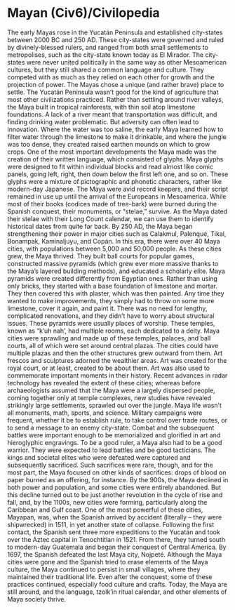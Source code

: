 # Mayan (Civ6)/Civilopedia

The early Mayas rose in the Yucatán Peninsula and established city-states between 2000 BC and 250 AD. These city-states were governed and ruled by divinely-blessed rulers, and ranged from both small settlements to metropolises, such as the city-state known today as El Mirador. The city-states were never united politically in the same way as other Mesoamerican cultures, but they still shared a common language and culture. They competed with as much as they relied on each other for growth and the projection of power.
The Mayas chose a unique (and rather brave) place to settle. The Yucatán Peninsula wasn’t good for the kind of agriculture that most other civilizations practiced. Rather than settling around river valleys, the Maya built in tropical rainforests, with thin soil atop limestone foundations. A lack of a river meant that transportation was difficult, and finding drinking water problematic. But adversity can often lead to innovation. Where the water was too saline, the early Maya learned how to filter water through the limestone to make it drinkable, and where the jungle was too dense, they created raised earthen mounds on which to grow crops. One of the most important developments the Maya made was the creation of their written language, which consisted of glyphs.
Maya glyphs were designed to fit within individual blocks and read almost like comic panels, going left, right, then down below the first left one, and so on. These glyphs were a mixture of pictographic and phonetic characters, rather like modern-day Japanese. The Maya were avid record keepers, and their script remained in use up until the arrival of the Europeans in Mesoamerica.
While most of their books (codices made of tree-bark) were burned during the Spanish conquest, their monuments, or “stelae,” survive. As the Maya dated their stelae with their Long Count calendar, we can use them to identify historical dates from quite far back.
By 250 AD, the Maya began strengthening their power in major cities such as Calakmul, Palenque, Tikal, Bonampak, Kaminaljuyu, and Copán. In this era, there were over 40 Maya cities, with populations between 5,000 and 50,000 people. As these cities grew, the Maya thrived. They built ball courts for popular games, constructed massive pyramids (which grew ever more massive thanks to the Maya’s layered building methods), and educated a scholarly elite.
Maya pyramids were created differently from Egyptian ones. Rather than using only bricks, they started with a base foundation of limestone and mortar. They then covered this with plaster, which was then painted. Any time they wanted to make improvements, they simply had to throw on some more limestone, cover it again, and paint it. There was no need for lengthy, complicated renovations, and they didn’t have to worry about structural issues. These pyramids were usually places of worship. These temples, known as “k’uh nah’, had multiple rooms, each dedicated to a deity.
Maya cities were sprawling and made up of these temples, palaces, and ball courts, all of which were set around central plazas. The cities could have multiple plazas and then the other structures grew outward from them. Art frescos and sculptures adorned the wealthier areas. Art was created for the royal court, or at least, created to be about them. Art was also used to commemorate important moments in their history. Recent advances in radar technology has revealed the extent of these cities; whereas before archaeologists assumed that the Maya were a largely dispersed people, coming together only at temple complexes, new studies have revealed strikingly large settlements, sprawled out over the jungle.
Maya life wasn’t all monuments, math, sports, and science. Military campaigns were frequent, whether it be to establish rule, to take control over trade routes, or to send a message to an enemy city-state. Combat and the subsequent battles were important enough to be memorialized and glorified in art and hieroglyphic engravings. To be a good ruler, a Maya also had to be a good warrior. They were expected to lead battles and be good tacticians. The kings and societal elites who were defeated were captured and subsequently sacrificed. Such sacrifices were rare, though, and for the most part, the Maya focused on other kinds of sacrifices: drops of blood on paper burned as an offering, for instance.
By the 900s, the Maya declined in both power and population, and some cities were entirely abandoned. But this decline turned out to be just another revolution in the cycle of rise and fall, and, by the 1100s, new cities were forming, particularly along the Caribbean and Gulf coast.
One of the most powerful of these cities, Mayapan, was, when the Spanish arrived by accident (literally – they were shipwrecked) in 1511, in yet another state of collapse. Following the first contact, the Spanish sent three more expeditions to the Yucatán and took over the Aztec capital in Tenochtitlan in 1521. From there, they turned south to modern-day Guatemala and began their conquest of Central America. By 1697, the Spanish defeated the last Maya city, Nojpeté.
Although the Maya cities were gone and the Spanish tried to erase elements of the Maya culture, the Maya continued to persist in small villages, where they maintained their traditional life. Even after the conquest, some of these practices continued, especially food culture and crafts. Today, the Maya are still around, and the language, tzolk’in ritual calendar, and other elements of Maya society thrive.